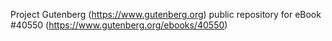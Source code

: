 Project Gutenberg (https://www.gutenberg.org) public repository for eBook #40550 (https://www.gutenberg.org/ebooks/40550)
